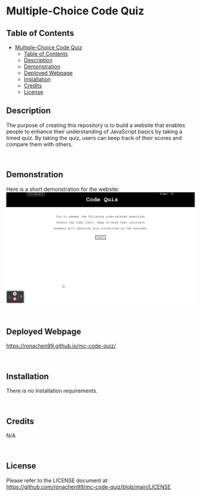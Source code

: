 # Multiple-Choice Code Quiz

## Table of Contents
- [Multiple-Choice Code Quiz](#multiple-choice-code-quiz)
  - [Table of Contents](#table-of-contents)
  - [Description](#description)
  - [Demonstration](#demonstration)
  - [Deployed Webpage](#deployed-webpage)
  - [Installation](#installation)
  - [Credits](#credits)
  - [License](#license)

## Description

The purpose of creating this repository is to build a website that enables people to enhance their understanding of JavaScript basics by taking a timed quiz. By taking the quiz, users can keep track of their scores and compare them with others.

<br>

## Demonstration

Here is a short demonstration for the website:
![Demonstration of a user going through an interactive coding quiz, then enters name to save score before returning, resetting, and starting over](./assets/images/MC%20Code%20Quiz.gif)

<br>

## Deployed Webpage

https://ronachen99.github.io/mc-code-quiz/

<br>

## Installation

There is no installation requirements.

<br>

## Credits

N/A

<br>

## License

Please refer to the LICENSE document at: https://github.com/ronachen99/mc-code-quiz/blob/main/LICENSE